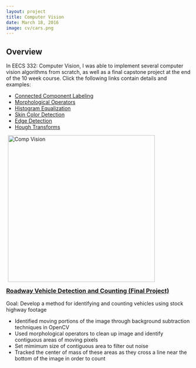 ```yaml
---
layout: project
title: Computer Vision
date: March 18, 2016
image: cv/cars.png
---
```


## Overview 
In EECS 332: Computer Vision, I was able to implement several computer vision algorithms from scratch, as well as a final capstone project at the end of the 10 week course.  Click the following links contain details and examples: 

* <a href="/TimHerrmannPortfolio/public/images/cv/MP1 - Tim Herrmann.pdf">Connected Component Labeling</a>
* <a href="/TimHerrmannPortfolio/public/images/cv/MP1 - Tim Herrmann.pdf">Morphological Operators</a>
* <a href="/TimHerrmannPortfolio/public/images/cv/MP1 - Tim Herrmann.pdf">Histogram Equalization</a>
* <a href="/TimHerrmannPortfolio/public/images/cv/MP1 - Tim Herrmann.pdf">Skin Color Detection</a>
* <a href="/TimHerrmannPortfolio/public/images/cv/MP1 - Tim Herrmann.pdf">Edge Detection</a>
* <a href="/TimHerrmannPortfolio/public/images/cv/MP1 - Tim Herrmann.pdf">Hough Transforms</a>

<img style=" float:left; display:inline-block;margin:0px 5px" src="/TimHerrmannPortfolio/public/images/cv/cv.png" height="400" alt="Comp Vision"/>

<br><br><br><br><br><br><br><br><br><br><br><br><br><br><br><br><br><br><br><br><br><br><br>

### <a href="/TimHerrmannPortfolio/public/images/cv/CarSpotting.pptx">Roadway Vehicle Detection and Counting (Final Project)</a>

Goal: Develop a method for identifying and counting vehicles using stock highway footage

* Identified moving portions of the image through background subtraction techniques in OpenCV
* Used morphological operators to clean up image and identify contiguous areas of moving pixels
* Set mimimum size of contiguous area to filter out noise
* Tracked the center of mass of these areas as they cross a line near the bottom of the image in order to count
